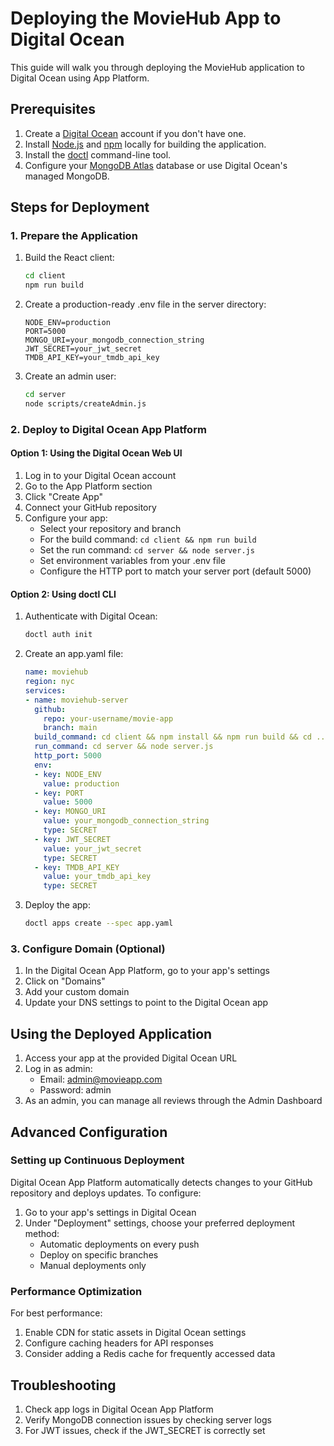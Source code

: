 # Deploying the MovieHub App to Digital Ocean

This guide will walk you through deploying the MovieHub application to Digital Ocean using App Platform.

## Prerequisites

1. Create a [Digital Ocean](https://www.digitalocean.com/) account if you don't have one.
2. Install [Node.js](https://nodejs.org/) and [npm](https://www.npmjs.com/) locally for building the application.
3. Install the [doctl](https://docs.digitalocean.com/reference/doctl/how-to/install/) command-line tool.
4. Configure your [MongoDB Atlas](https://www.mongodb.com/cloud/atlas) database or use Digital Ocean's managed MongoDB.

## Steps for Deployment

### 1. Prepare the Application

1. Build the React client:
   ```bash
   cd client
   npm run build
   ```

2. Create a production-ready .env file in the server directory:
   ```
   NODE_ENV=production
   PORT=5000
   MONGO_URI=your_mongodb_connection_string
   JWT_SECRET=your_jwt_secret
   TMDB_API_KEY=your_tmdb_api_key
   ```

3. Create an admin user:
   ```bash
   cd server
   node scripts/createAdmin.js
   ```

### 2. Deploy to Digital Ocean App Platform

#### Option 1: Using the Digital Ocean Web UI

1. Log in to your Digital Ocean account
2. Go to the App Platform section
3. Click "Create App"
4. Connect your GitHub repository
5. Configure your app:
   - Select your repository and branch
   - For the build command: `cd client && npm run build`
   - Set the run command: `cd server && node server.js`
   - Set environment variables from your .env file
   - Configure the HTTP port to match your server port (default 5000)

#### Option 2: Using doctl CLI

1. Authenticate with Digital Ocean:
   ```bash
   doctl auth init
   ```

2. Create an app.yaml file:
   ```yaml
   name: moviehub
   region: nyc
   services:
   - name: moviehub-server
     github:
       repo: your-username/movie-app
       branch: main
     build_command: cd client && npm install && npm run build && cd ../server && npm install
     run_command: cd server && node server.js
     http_port: 5000
     env:
     - key: NODE_ENV
       value: production
     - key: PORT
       value: 5000
     - key: MONGO_URI
       value: your_mongodb_connection_string
       type: SECRET
     - key: JWT_SECRET
       value: your_jwt_secret
       type: SECRET
     - key: TMDB_API_KEY
       value: your_tmdb_api_key
       type: SECRET
   ```

3. Deploy the app:
   ```bash
   doctl apps create --spec app.yaml
   ```

### 3. Configure Domain (Optional)

1. In the Digital Ocean App Platform, go to your app's settings
2. Click on "Domains"
3. Add your custom domain
4. Update your DNS settings to point to the Digital Ocean app

## Using the Deployed Application

1. Access your app at the provided Digital Ocean URL
2. Log in as admin:
   - Email: admin@movieapp.com
   - Password: admin
3. As an admin, you can manage all reviews through the Admin Dashboard

## Advanced Configuration

### Setting up Continuous Deployment

Digital Ocean App Platform automatically detects changes to your GitHub repository and deploys updates. To configure:

1. Go to your app's settings in Digital Ocean
2. Under "Deployment" settings, choose your preferred deployment method:
   - Automatic deployments on every push
   - Deploy on specific branches
   - Manual deployments only

### Performance Optimization

For best performance:

1. Enable CDN for static assets in Digital Ocean settings
2. Configure caching headers for API responses
3. Consider adding a Redis cache for frequently accessed data

## Troubleshooting

1. Check app logs in Digital Ocean App Platform
2. Verify MongoDB connection issues by checking server logs
3. For JWT issues, check if the JWT_SECRET is correctly set